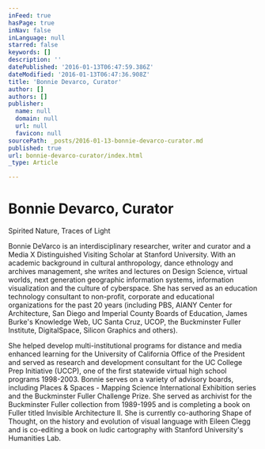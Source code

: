 ```yaml
---
inFeed: true
hasPage: true
inNav: false
inLanguage: null
starred: false
keywords: []
description: ''
datePublished: '2016-01-13T06:47:59.386Z'
dateModified: '2016-01-13T06:47:36.908Z'
title: 'Bonnie Devarco, Curator'
author: []
authors: []
publisher:
  name: null
  domain: null
  url: null
  favicon: null
sourcePath: _posts/2016-01-13-bonnie-devarco-curator.md
published: true
url: bonnie-devarco-curator/index.html
_type: Article

---
```

# Bonnie Devarco, Curator

Spirited Nature, Traces of Light

Bonnie DeVarco is an interdisciplinary researcher, writer and curator and a Media X Distinguished Visiting Scholar at Stanford University. With an academic background in cultural anthropology, dance ethnology and archives management, she writes and lectures on Design Science, virtual worlds, next generation geographic information systems, information visualization and the culture of cyberspace. She has served as an education technology consultant to non-profit, corporate and educational organizations for the past 20 years (including PBS, AIANY Center for Architecture, San Diego and Imperial County Boards of Education, James Burke's Knowledge Web, UC Santa Cruz, UCOP, the Buckminster Fuller Institute, DigitalSpace, Silicon Graphics and others). 

She helped develop multi-institutional programs for distance and media enhanced learning for the University of California Office of the President and served as research and development consultant for the UC College Prep Initiative (UCCP), one of the first statewide virtual high school programs 1998-2003\. Bonnie serves on a variety of advisory boards, including Places & Spaces - Mapping Science International Exhibition series and the Buckminster Fuller Challenge Prize. She served as archivist for the Buckminster Fuller collection from 1989-1995 and is completing a book on Fuller titled Invisible Architecture II. She is currently co-authoring Shape of Thought, on the history and evolution of visual language with Eileen Clegg and is co-editing a book on ludic cartography with Stanford University's Humanities Lab.